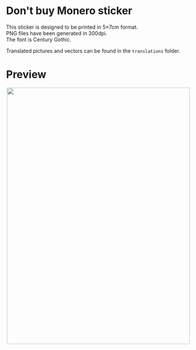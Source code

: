 Don't buy Monero sticker
========================

This sticker is designed to be printed in 5×7cm format.  
PNG files have been generated in 300dpi.  
The font is Century Gothic.

Translated pictures and vectors can be found in the `translations` folder.

Preview
========================

<p align="center">
<img src="https://raw.githubusercontent.com/monero-ecosystem/dont-buy-monero-sticker/master/sticker.en.png" width="500mm" height="700mm">
</p>
